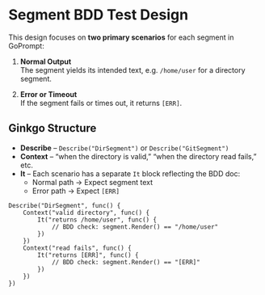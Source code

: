 # Segment BDD Test Design

This design focuses on **two primary scenarios** for each segment in GoPrompt:

1. **Normal Output**  
   The segment yields its intended text, e.g. `/home/user` for a directory segment.

2. **Error or Timeout**  
   If the segment fails or times out, it returns `[ERR]`.

## Ginkgo Structure

- **Describe** – `Describe("DirSegment")` or `Describe("GitSegment")`  
- **Context** – “when the directory is valid,” “when the directory read fails,” etc.  
- **It** – Each scenario has a separate `It` block reflecting the BDD doc:
  - Normal path → Expect segment text
  - Error path → Expect `[ERR]`

```plaintext
Describe("DirSegment", func() {
    Context("valid directory", func() {
        It("returns /home/user", func() {
            // BDD check: segment.Render() == "/home/user"
        })
    })
    Context("read fails", func() {
        It("returns [ERR]", func() {
            // BDD check: segment.Render() == "[ERR]"
        })
    })
})
